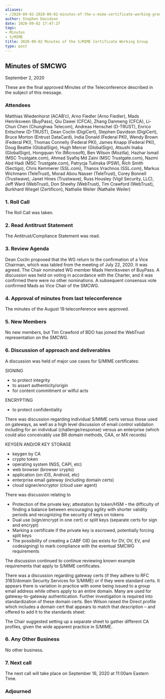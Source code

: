 ```yaml
---
aliases:
- /2020-09-02-2020-09-02-minutes-of-the-s-mime-certificate-working-group/
author: Stephen Davidson
date: 2020-09-02 17:47:27
tags:
- Minutes
- S/MIME
title: 2020-09-02 Minutes of the S/MIME Certificate Working Group
type: post
---
```


## Minutes of SMCWG 

September 2, 2020

These are the final approved Minutes of the Teleconference described in the subject of this message.

### Attendees 

Matthias Wiedenhorst (ACAB’c), Arno Fiedler (Arno Fiedler), Mads Henriksveen (BuyPass), Qiu Dawei (CFCA), Zhang Danmeng (CFCA), Li-Chun Chen (Chunghwa Telecom), Andreas Henschel (D-TRUST), Enrico Entschew (D-TRUST), Dean Coclin (DigiCert), Stephen Davidson (DigiCert), Bruce Morton (Entrust DataCard), India Donald (Federal PKI), Wendy Brown (Federal PKI), Thomas Connelly (Federal PKI), James Knapp (Federal PKI), Doug Beattie (GlobalSign), Hugh Mercer (GlobalSign), Atsushi Inaba (GlobalSign), Hongquan Yin (Microsoft), Ben Wilson (Mozilla), Hazhar Ismail (MSC Trustgate.com), Ahmad Syafiq Md Zaini (MSC Trustgate.com), Nazmi Abd Hadi (MSC Trustgate.com), Patrycja Tulinska (PSW), Rich Smith (Sectigo), Chris Kemmerer (SSL.com), Thanos Vrachnos (SSL.com), Markus Wichmann (TeleTrust), Morad Abou Nasser (TeleTrust), Corey Bonnell (Trustwave), Janet Hines (Trustwave), Russ Housley (Vigil Security, LLC), Jeff Ward (WebTrust), Don Sheehy (WebTrust), Tim Crawford (WebTrust), Burkhard Wiegel (Zertificon), Nathalie Weiler (Nathalie Weiler)

### 1. Roll Call 

The Roll Call was taken.

### 2. Read Antitrust Statement 

The Antitrust/Compliance Statement was read.

### 3. Review Agenda 

Dean Coclin proposed that the WG return to the confirmation of a Vice Chairman, which was tabled from the meeting of July 22, 2020. It was agreed. The Chair nominated WG member Mads Henriksveen of BuyPass. A discussion was held on voting in accordance with the Charter, and it was confirmed there were no other nominations. A subsequent consensus vote confirmed Mads as Vice Chair of the SMCWG.

### 4. Approval of minutes from last teleconference 

The minutes of the August 19 teleconference were approved.

### 5. New Members 

No new members, but Tim Crawford of BDO has joined the WebTrust representation on the SMCWG.

### 6. Discussion of approach and deliverables 

A discussion was held of major use cases for S/MIME certificates:

SIGNING

- to protect integrity
- to assert authenticity/origin
- for content commitment or wilful acts

ENCRYPTING

- to protect confidentiality

There was discussion regarding individual S/MIME certs versus those used on gateways, as well as a high level discussion of email control validation including for an individual (challenge/response) versus an enterprise (which could also conceivably use BR domain methods, CAA, or MX records)

KEYGEN AND/OR KEY STORAGE

- keygen by CA
- crypto token
- operating system (NSS, CAPI, etc)
- web browser (browser crypto)
- application (on iOS, Android, etc)
- enterprise email gateway (including domain certs)
- cloud signer/encryptor (cloud user agent)

There was discussion relating to

- Protection of the private key; attestation by token/HSM – the difficulty of finding a balance between encouraging agility with shorter validity periods and recognizing the security of keys on tokens
- Dual use (sign/encrypt in one cert) or split keys (separate certs for sign and encrypt)
- Marking a certificate if the private key is escrowed, potentially forcing split keys
- The possibility of creating a CABF OID (as exists for DV, OV, EV, and codesigning) to mark compliance with the eventual SMCWG requirements

The discussion continued to continue reviewing known example requirements that apply to S/MIME certificates.

There was a discussion regarding gateway certs (if they adhere to RFC 3183/domain Security Services for S/MIME) or if they were standard certs. It appears there is variation in practice with some being issued to a group email address while others apply to an entire domain. Many are used for gateway-to-gateway authentication. Further investigation is required into standardization of these domain certs. Ben Wilson raised the Direct profile which includes a domain cert that appears to match that description – and offered to add it to the standards sheet:

The Chair suggested setting up a separate sheet to gather different CA profiles, given the wide apparent practice in S/MIME.

### 6. Any Other Business 

No other business.

### 7. Next call 

The next call will take place on September 16, 2020 at 11:00am Eastern Time.

### Adjourned